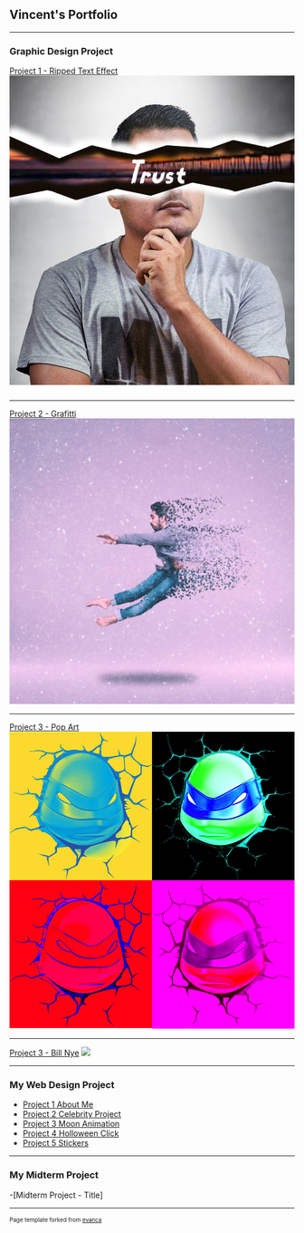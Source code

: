 ## Vincent's Portfolio

---

### Graphic Design Project 

[Project 1 - Ripped Text Effect](/sample_page)
<img src="images/Trust.png?raw=true"/>

---
[Project 2 - Grafitti](/pdf/sample_presentation.pdf)
<img src="images/Grafitti.jpg?raw=true"/>

---
[Project 3 - Pop Art](http://example.com/)
<img src="images/Pop.png?raw=true"/>

---
[Project 3 - Bill Nye](http://example.com/)
<img src="images/BillNye.png?raw=true"/>

---
### My Web Design Project

- [Project 1 About Me](https://trinket.io/html/4c63708f0b)
- [Project 2 Celebrity Project](http://example.com/)
- [Project 3 Moon Animation](https://trinket.io/html/adda25370a)
- [Project 4 Holloween Click](https://trinket.io/html/6ec44978be)
- [Project 5 Stickers](https://trinket.io/html/00cbbd6616)

---
### My Midterm Project

-[Midterm Project - Title]


---
<p style="font-size:10px">Page template forked from <a href="https://github.com/evanca/quick-portfolio">evanca</a></p>
<!-- Remove above link if you don't want to attibute -->
